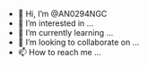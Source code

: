 - 👋 Hi, I’m @AN0294NGC
- 👀 I’m interested in ...
- 🌱 I’m currently learning ...
- 💞️ I’m looking to collaborate on ...
- 📫 How to reach me ...

<!---
AN0294NGC/AN0294NGC is a ✨ special ✨ repository because its `README.md` (this file) appears on your GitHub profile.
You can click the Preview link to take a look at your changes.
--->
